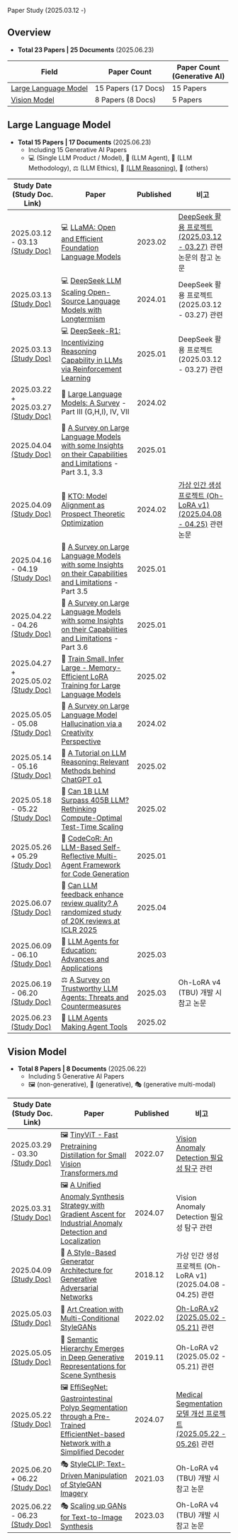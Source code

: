 Paper Study (2025.03.12 -)

## Overview

* **Total 23 Papers | 25 Documents** (2025.06.23)

| Field                                            | Paper Count         | Paper Count<br>(Generative AI) |
|--------------------------------------------------|---------------------|--------------------------------|
| [Large Language Model](Large%20Language%20Model) | 15 Papers (17 Docs) | 15 Papers                      |
| [Vision Model](Vision%20Model)                   | 8 Papers (8 Docs)   | 5 Papers                       |

## Large Language Model

* **Total 15 Papers | 17 Documents** (2025.06.23)
  * Including 15 Generative AI Papers
  * 💻 (Single LLM Product / Model), 🤖 (LLM Agent), 🧪 (LLM Methodology), ⚖ (LLM Ethics), 🧠 [(LLM Reasoning)](../AI%20Basics/LLM%20Basics/LLM_기초_추론형_모델.md), 💬 (others)

| Study Date<br>(Study Doc. Link)                                                                                                                                                                               | Paper                                                                                                                                             | Published | 비고                                                                                                                                      |
|---------------------------------------------------------------------------------------------------------------------------------------------------------------------------------------------------------------|---------------------------------------------------------------------------------------------------------------------------------------------------|-----------|-----------------------------------------------------------------------------------------------------------------------------------------|
| 2025.03.12 - 03.13 [(Study Doc)](Large%20Language%20Model/%5B2025.03.12%5D%20LLaMA%20-%20Open%20and%20Efficient%20Foundation%20Language%20Models.md)                                                          | 💻 [LLaMA: Open and Efficient Foundation Language Models](https://arxiv.org/pdf/2302.13971)                                                       | 2023.02   | [DeepSeek 활용 프로젝트 (2025.03.12 - 03.27)](https://github.com/WannaBeSuperteur/AI_Projects/tree/main/2025_03_12_DeepSeek_LLM) 관련 논문의 참고 논문 |
| 2025.03.13 [(Study Doc)](Large%20Language%20Model/%5B2025.03.13%5D%20DeepSeek%20LLM%20Scaling%20Open-Source%20Language%20Models%20with%20Longtermism.md)                                                      | 💻 [DeepSeek LLM Scaling Open-Source Language Models with Longtermism](https://arxiv.org/pdf/2401.02954)                                          | 2024.01   | DeepSeek 활용 프로젝트 (2025.03.12 - 03.27) 관련                                                                                                |
| 2025.03.13 [(Study Doc)](Large%20Language%20Model/%5B2025.03.13%5D%20DeepSeek-R1%20-%20Incentivizing%20Reasoning%20Capability%20in%20LLM%20via%20Reinforcement%20Learning.md)                                 | 💻 [DeepSeek-R1: Incentivizing Reasoning Capability in LLMs via Reinforcement Learning](https://arxiv.org/pdf/2501.12948)                         | 2025.01   | DeepSeek 활용 프로젝트 (2025.03.12 - 03.27) 관련                                                                                                |
| 2025.03.22 + 2025.03.27 [(Study Doc)](Large%20Language%20Model/%5B2025.03.22%5D%20Large%20Language%20Models%20A%20Survey%20(IV,%20VII).md)                                                                    | 💬 [Large Language Models: A Survey](https://arxiv.org/pdf/2402.06196) - Part III (G,H,I), IV, VII                                                | 2024.02   |                                                                                                                                         |
| 2025.04.04 [(Study Doc)](Large%20Language%20Model/%5B2025.04.04%5D%20A%20Survey%20on%20Large%20Language%20Models%20with%20some%20Insights%20on%20their%20Capabilities%20and%20Limitations%20(3.1,%203.3).md)  | 💬 [A Survey on Large Language Models with some Insights on their Capabilities and Limitations](https://arxiv.org/pdf/2501.04040) - Part 3.1, 3.3 | 2025.01   |                                                                                                                                         |
| 2025.04.09 [(Study Doc)](Large%20Language%20Model/%5B2025.04.09%5D%20KTO%20-%20Model%20Alignment%20as%20Prospect%20Theoretic%20Optimization.md)                                                               | 🧪 [KTO: Model Alignment as Prospect Theoretic Optimization](https://arxiv.org/pdf/2402.01306)                                                    | 2024.02   | [가상 인간 생성 프로젝트 (Oh-LoRA v1) (2025.04.08 - 04.25)](https://github.com/WannaBeSuperteur/AI_Projects/tree/main/2025_04_08_OhLoRA) 관련 논문    |
| 2025.04.16 - 04.19 [(Study Doc)](Large%20Language%20Model/%5B2025.04.16%5D%20A%20Survey%20on%20Large%20Language%20Models%20with%20some%20Insights%20on%20their%20Capabilities%20and%20Limitations%20(3.5).md) | 💬 [A Survey on Large Language Models with some Insights on their Capabilities and Limitations](https://arxiv.org/pdf/2501.04040) - Part 3.5      | 2025.01   |                                                                                                                                         |
| 2025.04.22 - 04.26 [(Study Doc)](Large%20Language%20Model/%5B2025.04.22%5D%20A%20Survey%20on%20Large%20Language%20Models%20with%20some%20Insights%20on%20their%20Capabilities%20and%20Limitations%20(3.6).md) | 💬 [A Survey on Large Language Models with some Insights on their Capabilities and Limitations](https://arxiv.org/pdf/2501.04040) - Part 3.6      | 2025.01   |                                                                                                                                         |
| 2025.04.27 + 2025.05.02 [(Study Doc)](Large%20Language%20Model/%5B2025.04.27%5D%20Train%20Small,%20Infer%20Large%20-%20Memory-Efficient%20LoRA%20Training%20for%20Large%20Language%20Models.md)               | 🧪 [Train Small, Infer Large - Memory-Efficient LoRA Training for Large Language Models](https://arxiv.org/pdf/2502.13533)                        | 2025.02   |                                                                                                                                         |
| 2025.05.05 - 05.08 [(Study Doc)](Large%20Language%20Model/%5B2025.05.05%5D%20A%20Survey%20on%20Large%20Language%20Model%20Hallucination%20via%20a%20Creativity%20Perspective.md)                              | 💬 [A Survey on Large Language Model Hallucination via a Creativity Perspective](https://arxiv.org/pdf/2402.06647)                                | 2024.02   |                                                                                                                                         |
| 2025.05.14 - 05.16 [(Study Doc)](Large%20Language%20Model/%5B2025.05.14%5D%20A%20Tutorial%20on%20LLM%20Reasoning%20-%20Relevant%20Methods%20behind%20ChatGPT%20o1.md)                                         | 🧠 [A Tutorial on LLM Reasoning: Relevant Methods behind ChatGPT o1](https://arxiv.org/pdf/2502.10867)                                            | 2025.02   |                                                                                                                                         |
| 2025.05.18 - 05.22 [(Study Doc)](Large%20Language%20Model/%5B2025.05.18%5D%20Can%201B%20LLM%20Surpass%20405B%20LLM%20-%20Rethinking%20Compute-Optimal%20Test-Time%20Scaling.md)                               | 🧠 [Can 1B LLM Surpass 405B LLM? Rethinking Compute-Optimal Test-Time Scaling](https://arxiv.org/pdf/2502.06703)                                  | 2025.02   |                                                                                                                                         |
| 2025.05.26 + 05.29 [(Study Doc)](Large%20Language%20Model/%5B2025.05.26%5D%20CodeCoR%20-%20An%20LLM-Based%20Self-Reflective%20Multi-Agent%20Framework%20for%20Code%20Generation.md)                           | 🤖 [CodeCoR: An LLM-Based Self-Reflective Multi-Agent Framework for Code Generation](https://arxiv.org/pdf/2501.07811)                            | 2025.01   |                                                                                                                                         |
| 2025.06.07 [(Study Doc)](Large%20Language%20Model/%5B2025.06.07%5D%20Can%20LLM%20feedback%20enhance%20review%20quality%20-%20A%20randomized%20study%20of%2020K%20reviews%20at%20ICLR%202025.md)               | 🤖 [Can LLM feedback enhance review quality? A randomized study of 20K reviews at ICLR 2025](https://arxiv.org/pdf/2504.09737)                    | 2025.04   |                                                                                                                                         |
| 2025.06.09 - 06.10 [(Study Doc)](Large%20Language%20Model/%5B2025.06.09%5D%20LLM%20Agents%20for%20Education%20-%20Advances%20and%20Applications.md)                                                           | 🤖 [LLM Agents for Education: Advances and Applications](https://arxiv.org/pdf/2503.11733)                                                        | 2025.03   |  
| 2025.06.19 - 06.20 [(Study Doc)](Large%20Language%20Model/%5B2025.06.19%5D%20A%20Survey%20on%20Trustworthy%20LLM%20Agents%20-%20Threats%20and%20Countermeasures.md)                                           | ⚖ [A Survey on Trustworthy LLM Agents: Threats and Countermeasures](https://arxiv.org/pdf/2503.09648)                                             | 2025.03   | Oh-LoRA v4 (TBU) 개발 시 참고 논문                                                                                                             |
| 2025.06.23 [(Study Doc)](Large%20Language%20Model/%5B2025.06.23%5D%20LLM%20Agents%20Making%20Agent%20Tools.md)                                                                                                | 🤖 [LLM Agents Making Agent Tools](https://arxiv.org/pdf/2502.11705?)                                                                             | 2025.02   |

## Vision Model

* **Total 8 Papers | 8 Documents** (2025.06.22)
  * Including 5 Generative AI Papers
  * 🖼 (non-generative), 🎨 (generative), 🎭 (generative multi-modal)

| Study Date<br>(Study Doc. Link)                                                                                                                                                                                      | Paper                                                                                                                                                               | Published | 비고                                                                                                                                                 |
|----------------------------------------------------------------------------------------------------------------------------------------------------------------------------------------------------------------------|---------------------------------------------------------------------------------------------------------------------------------------------------------------------|-----------|----------------------------------------------------------------------------------------------------------------------------------------------------|
| 2025.03.29 - 03.30 [(Study Doc)](Vision%20Model/%5B2025.03.29%5D%20TinyViT%20-%20Fast%20Pretraining%20Distillation%20for%20Small%20Vision%20Transformers.md)                                                         | 🖼 [TinyViT - Fast Pretraining Distillation for Small Vision Transformers.md](https://arxiv.org/pdf/2207.10666v1)                                                   | 2022.07   | [Vision Anomaly Detection 필요성 탐구](../Image%20Processing/Special_Vision_Anomaly_Detection_필요성.md) 관련                                                |
| 2025.03.31 [(Study Doc)](Vision%20Model/%5B2025.03.31%5D%20A%20Unified%20Anomaly%20Synthesis%20Strategy%20with%20Gradient%20Ascent%20for%20Industrial%20Anomaly%20Detection%20and%20Localization.md)                 | 🖼 [A Unified Anomaly Synthesis Strategy with Gradient Ascent for Industrial Anomaly Detection and Localization](https://arxiv.org/pdf/2407.09359v1)                | 2024.07   | Vision Anomaly Detection 필요성 탐구 관련                                                                                                                 |
| 2025.04.09 [(Study Doc)](Vision%20Model/%5B2025.04.09%5D%20A%20Style-Based%20Generator%20Architecture%20for%20Generative%20Adversarial%20Networks.md)                                                                | 🎨 [A Style-Based Generator Architecture for Generative Adversarial Networks](https://arxiv.org/pdf/1812.04948)                                                     | 2018.12   | 가상 인간 생성 프로젝트 (Oh-LoRA v1) (2025.04.08 - 04.25) 관련                                                                                                 |
| 2025.05.03 [(Study Doc)](Vision%20Model/%5B2025.05.03%5D%20Art%20Creation%20with%20Multi-Conditional%20StyleGANs.md)                                                                                                 | 🎨 [Art Creation with Multi-Conditional StyleGANs](https://arxiv.org/pdf/2202.11777)                                                                                | 2022.02   | [Oh-LoRA v2 (2025.05.02 - 05.21)](https://github.com/WannaBeSuperteur/AI_Projects/tree/main/2025_05_02_OhLoRA_v2) 관련                               |
| 2025.05.05 [(Study Doc)](Vision%20Model/%5B2025.05.05%5D%20Semantic%20Hierarchy%20Emerges%20in%20Deep%20Generative%20Representations%20for%20Scene%20Synthesis.md)                                                   | 🎨 [Semantic Hierarchy Emerges in Deep Generative Representations for Scene Synthesis](https://arxiv.org/pdf/1911.09267)                                            | 2019.11   | Oh-LoRA v2 (2025.05.02 - 05.21) 관련                                                                                                                 |
| 2025.05.22 [(Study Doc)](Vision%20Model/%5B2025.05.22%5D%20EffiSegNet%20-%20Gastrointestinal%20Polyp%20Segmentation%20through%20a%20Pre-Trained%20EfficientNet-based%20Network%20with%20a%20Simplified%20Decoder.md) | 🖼 [EffiSegNet: Gastrointestinal Polyp Segmentation through a Pre-Trained EfficientNet-based Network with a Simplified Decoder](https://arxiv.org/pdf/2407.16298v1) | 2024.07   | [Medical Segmentation 모델 개선 프로젝트 (2025.05.22 - 05.26)](https://github.com/WannaBeSuperteur/AI_Projects/tree/main/2025_05_22_Improve_EffiSegNet) 관련 | 
| 2025.06.20 + 06.22 [(Study Doc)](Vision%20Model/%5B2025.06.20%5D%20StyleCLIP%20-%20Text-Driven%20Manipulation%20of%20StyleGAN%20Imagery.md)                                                                          | 🎭 [StyleCLIP: Text-Driven Manipulation of StyleGAN Imagery](https://arxiv.org/pdf/2103.17249)                                                                      | 2021.03   | Oh-LoRA v4 (TBU) 개발 시 참고 논문                                                                                                                        |
| 2025.06.22 - 06.23 [(Study Doc)](Vision%20Model/%5B2025.06.22%5D%20Scaling%20up%20GANs%20for%20Text-to-Image%20Synthesis.md)                                                                                         | 🎭 [Scaling up GANs for Text-to-Image Synthesis](https://arxiv.org/pdf/2303.05511)                                                                                  | 2023.03   | Oh-LoRA v4 (TBU) 개발 시 참고 논문                                                                                                                        |
